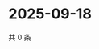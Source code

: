 # 2025-09-18

共 0 条

<!-- BEGIN ZHIHUQUESTIONS -->
<!-- 最后更新时间 Thu Sep 18 2025 23:11:26 GMT+0800 (China Standard Time) -->

<!-- END ZHIHUQUESTIONS -->
